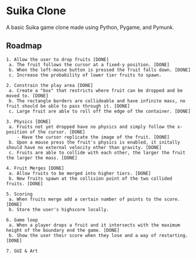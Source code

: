# Suika Clone

A basic Suika game clone made using Python, Pygame, and Pymunk.

## Roadmap

    1. Allow the user to drop fruits [DONE]
     a. The fruit follows the cursor at a fixed-y position. [DONE]
     b. When the left-mouse button is pressed the fruit falls down. [DONE]
     c. Increase the probability of lower tier fruits to spawn.
    
    2. Constrain the play area [DONE]
     a. Create a "box" that restricts where fruit can be dropped and be moved to. [DONE]
     b. The rectangle borders are collideable and have infinite mass, no fruit should be able to pass through it. [DONE]
     c. Large fruit are able to roll off the edge of the container. [DONE]
    
    3. Physics [DONE]
     a. Fruits not yet dropped have no physics and simply follow the x-position of the cursor. [DONE]
        - Have the cursor replicate the image of the fruit. [DONE]
     b. Upon a mouse press the fruit's physics is enabled, it initally should have no external velocity other than gravity. [DONE]
     c. Fruits are able to collide with each other, the larger the fruit the larger the mass. [DONE]

    4. Fruit Merges [DONE]
     a. Allow fruits to be merged into higher tiers. [DONE]
     b. New fruits spawn at the collision point of the two collided fruits. [DONE]
    
    5. Scoring
     a. When fruits merge add a certain number of points to the score. [DONE]
     b. Store the user's highscore locally.
    
    6. Game loop
     a. When a player drops a fruit and it intersects with the maximum height of the boundary end the game. [DONE]
     b. Show the user their score when they lose and a way of restarting. [DONE]

    7. GUI & Art